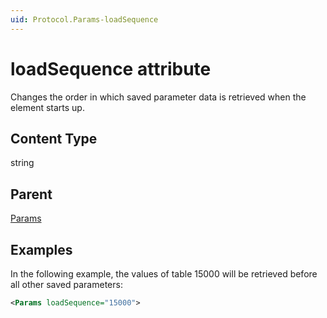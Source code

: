```yaml
---
uid: Protocol.Params-loadSequence
---
```


# loadSequence attribute

Changes the order in which saved parameter data is retrieved when the element starts up.

## Content Type

string

## Parent

[Params](xref:Protocol.Params)

## Examples

In the following example, the values of table 15000 will be retrieved before all other saved parameters:

```xml
<Params loadSequence="15000">
```
